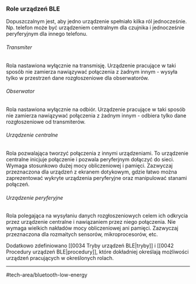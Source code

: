 ### Role urządzeń BLE
Dopuszczalnym jest, aby jedno urządzenie spełniało kilka ról jednocześnie. Np. telefon może być urządzeniem centralnym dla czujnika i jednocześnie peryferyjnym dla innego telefonu.

###### Transmiter
Rola nastawiona wyłącznie na transmisję. Urządzenie pracujące w taki sposób nie zamierza nawiązywać połączenia z żadnym innym - wysyła tylko w przestrzeń dane rozgłoszeniowe dla obserwatorów.

###### Obserwator
Rola nastawiona wyłącznie na odbiór. Urządzenie pracujące w taki sposób nie zamierza nawiązywać połączenia z żadnym innym - odbiera tylko dane rozgłoszeniowe od transmiterów.

###### Urządzenie centralne
Rola pozwalająca tworzyć połączenia z innymi urządzeniami. To urządzenie centralne inicjuje połączenie i pozwala peryferjnym dołączyć do sieci.
Wymaga stosunkowo dużej mocy obliczeniowej i pamięci. Zazwyczaj przeznaczona dla urządzeń z ekranem dotykowym, gdzie łatwo można zaprezentować wykryte urządzenia peryferyjne oraz manipulować stanami połączeń.

###### Urządzenie peryferyjne
Rola polegająca na wysyłaniu danych rozgłoszeniowych celem ich odkrycia przez urządzenie centralne i nawiązaniem przez niego połączenia. 
Nie wymaga wielkich nakładów mocy obliczeniowej ani pamięci. Zazwyczaj przeznaczona dla rozmaitych sensorów, mikroprocesorów, etc.

 Dodatkowo zdefiniowano [[0034 Tryby urządzeń BLE|tryby]] i [[0042 Procedury urządzeń BLE|procedury]], które dokładniej określają możliwości urządzeń pracujących w określonych rolach.

---
#tech-area/bluetooth-low-energy 
